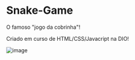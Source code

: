 # Snake-Game

O famoso "jogo da cobrinha"!

Criado em curso de HTML/CSS/Javacript na DIO!

![image](https://user-images.githubusercontent.com/85249228/133850281-f5a673c1-0266-45af-b37e-f053cb1f8a58.png)
